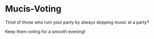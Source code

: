 # Mucis-Voting

Tired of those who ruin your party by always skipping music at a party?

Keep them voting for a smooth evening!
